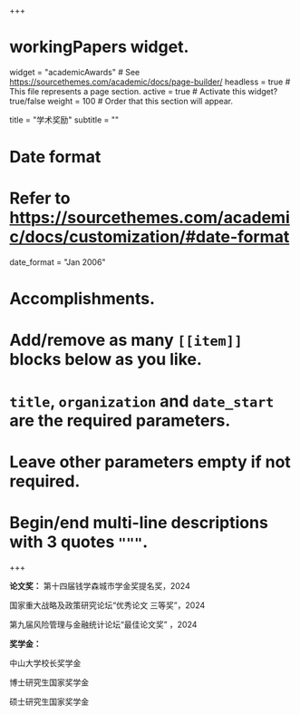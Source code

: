 +++
# workingPapers widget.
widget = "academicAwards"  # See https://sourcethemes.com/academic/docs/page-builder/
headless = true  # This file represents a page section.
active = true  # Activate this widget? true/false
weight = 100  # Order that this section will appear.

title = "学术奖励"
subtitle = ""

# Date format
#   Refer to https://sourcethemes.com/academic/docs/customization/#date-format
date_format = "Jan 2006"

# Accomplishments.
#   Add/remove as many `[[item]]` blocks below as you like.
#   `title`, `organization` and `date_start` are the required parameters.
#   Leave other parameters empty if not required.
#   Begin/end multi-line descriptions with 3 quotes `"""`.

+++

**论文奖：**
第十四届钱学森城市学金奖提名奖，2024

国家重大战略及政策研究论坛“优秀论文 三等奖”，2024

第九届风险管理与金融统计论坛“最佳论文奖” ，2024

**奖学金：**

中山大学校长奖学金

博士研究生国家奖学金

硕士研究生国家奖学金

